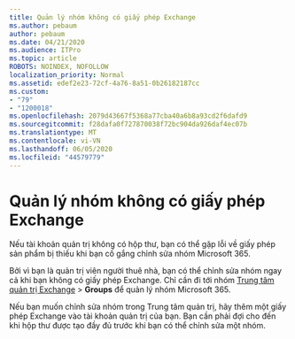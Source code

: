 ```yaml
---
title: Quản lý nhóm không có giấy phép Exchange
ms.author: pebaum
author: pebaum
ms.date: 04/21/2020
ms.audience: ITPro
ms.topic: article
ROBOTS: NOINDEX, NOFOLLOW
localization_priority: Normal
ms.assetid: edef2e23-72cf-4a76-8a51-0b26182187cc
ms.custom:
- "79"
- "1200018"
ms.openlocfilehash: 2079d43667f5368a77cba40a6b8a93cd2f6dafd9
ms.sourcegitcommit: f28dafa0f727870038f72bc904da926daf4ec07b
ms.translationtype: MT
ms.contentlocale: vi-VN
ms.lasthandoff: 06/05/2020
ms.locfileid: "44579779"
---
```

# <a name="manage-a-group-without-an-exchange-license"></a>Quản lý nhóm không có giấy phép Exchange

Nếu tài khoản quản trị không có hộp thư, bạn có thể gặp lỗi về giấy phép sản phẩm bị thiếu khi bạn cố gắng chỉnh sửa nhóm Microsoft 365.
  
Bởi vì bạn là quản trị viên người thuê nhà, bạn có thể chỉnh sửa nhóm ngay cả khi bạn không có giấy phép Exchange. Chỉ cần đi tới nhóm [Trung tâm quản trị Exchange](https://outlook.office365.com/ecp.aspx) \> **Groups** để quản lý nhóm Microsoft 365.
  
Nếu bạn muốn chỉnh sửa nhóm trong Trung tâm quản trị, hãy thêm một giấy phép Exchange vào tài khoản quản trị của bạn. Bạn cần phải đợi cho đến khi hộp thư được tạo đầy đủ trước khi bạn có thể chỉnh sửa một nhóm.
  